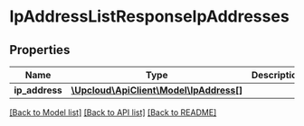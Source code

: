 # IpAddressListResponseIpAddresses

## Properties
Name | Type | Description | Notes
------------ | ------------- | ------------- | -------------
**ip_address** | [**\Upcloud\ApiClient\Model\IpAddress[]**](IpAddress.md) |  | [optional] 

[[Back to Model list]](../../README.md#documentation-of-the-models) [[Back to API list]](../../README.md#documentation) [[Back to README]](../../README.md)


